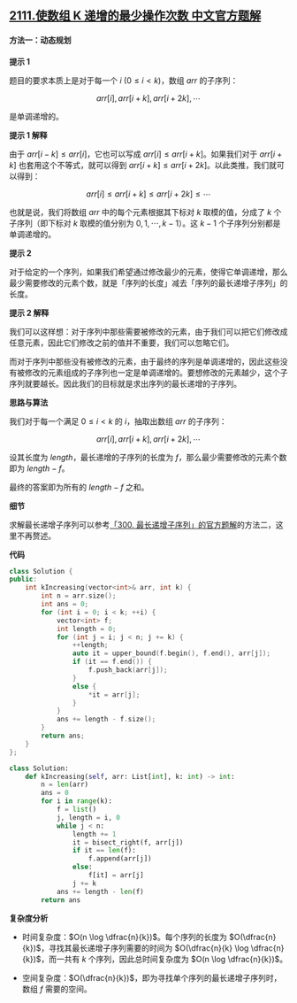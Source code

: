 ## [2111.使数组 K 递增的最少操作次数 中文官方题解](https://leetcode.cn/problems/minimum-operations-to-make-the-array-k-increasing/solutions/100000/shi-shu-zu-k-di-zeng-de-zui-shao-cao-zuo-3e62)
#### 方法一：动态规划

**提示 $1$**

题目的要求本质上是对于每一个 $i~(0 \leq i < k)$，数组 $\textit{arr}$ 的子序列：

$$
\textit{arr}[i], \textit{arr}[i + k], \textit{arr}[i + 2k], \cdots
$$

是单调递增的。

**提示 $1$ 解释**

由于 $\textit{arr}[i - k] \leq \textit{arr}[i]$，它也可以写成 $\textit{arr}[i] \leq \textit{arr}[i + k]$。如果我们对于 $\textit{arr}[i + k]$ 也套用这个不等式，就可以得到 $\textit{arr}[i + k] \leq \textit{arr}[i + 2k]$。以此类推，我们就可以得到：

$$
\textit{arr}[i] \leq \textit{arr}[i + k] \leq \textit{arr}[i + 2k] \leq \cdots
$$

也就是说，我们将数组 $\textit{arr}$ 中的每个元素根据其下标对 $k$ 取模的值，分成了 $k$ 个子序列（即下标对 $k$ 取模的值分别为 $0, 1, \cdots, k-1$）。这 $k-1$ 个子序列分别都是单调递增的。

**提示 $2$**

对于给定的一个序列，如果我们希望通过修改最少的元素，使得它单调递增，那么最少需要修改的元素个数，就是「序列的长度」减去「序列的最长递增子序列」的长度。

**提示 $2$ 解释**

我们可以这样想：对于序列中那些需要被修改的元素，由于我们可以把它们修改成任意元素，因此它们修改之前的值并不重要，我们可以忽略它们。

而对于序列中那些没有被修改的元素，由于最终的序列是单调递增的，因此这些没有被修改的元素组成的子序列也一定是单调递增的。要想修改的元素越少，这个子序列就要越长。因此我们的目标就是求出序列的最长递增的子序列。

**思路与算法**

我们对于每一个满足 $0 \leq i < k$ 的 $i$，抽取出数组 $\textit{arr}$ 的子序列：

$$
\textit{arr}[i], \textit{arr}[i + k], \textit{arr}[i + 2k], \cdots
$$

设其长度为 $\textit{length}$，最长递增的子序列的长度为 $f$，那么最少需要修改的元素个数即为 $\textit{length} - f$。

最终的答案即为所有的 $\textit{length} - f$ 之和。

**细节**

求解最长递增子序列可以参考[「300. 最长递增子序列」的官方题解](https://leetcode-cn.com/problems/longest-increasing-subsequence/solution/zui-chang-shang-sheng-zi-xu-lie-by-leetcode-soluti/)的方法二，这里不再赘述。

**代码**

```C++ [sol1-C++]
class Solution {
public:
    int kIncreasing(vector<int>& arr, int k) {
        int n = arr.size();
        int ans = 0;
        for (int i = 0; i < k; ++i) {
            vector<int> f;
            int length = 0;
            for (int j = i; j < n; j += k) {
                ++length;
                auto it = upper_bound(f.begin(), f.end(), arr[j]);
                if (it == f.end()) {
                    f.push_back(arr[j]);
                }
                else {
                    *it = arr[j];
                }
            }
            ans += length - f.size();
        }
        return ans;
    }
};
```

```Python [sol1-Python3]
class Solution:
    def kIncreasing(self, arr: List[int], k: int) -> int:
        n = len(arr)
        ans = 0
        for i in range(k):
            f = list()
            j, length = i, 0
            while j < n:
                length += 1
                it = bisect_right(f, arr[j])
                if it == len(f):
                    f.append(arr[j])
                else:
                    f[it] = arr[j]
                j += k
            ans += length - len(f)
        return ans
```

**复杂度分析**

- 时间复杂度：$O(n \log \dfrac{n}{k})$。每个序列的长度为 $O(\dfrac{n}{k})$，寻找其最长递增子序列需要的时间为 $O(\dfrac{n}{k} \log \dfrac{n}{k})$，而一共有 $k$ 个序列，因此总时间复杂度为 $O(n \log \dfrac{n}{k})$。

- 空间复杂度：$O(\dfrac{n}{k})$，即为寻找单个序列的最长递增子序列时，数组 $f$ 需要的空间。